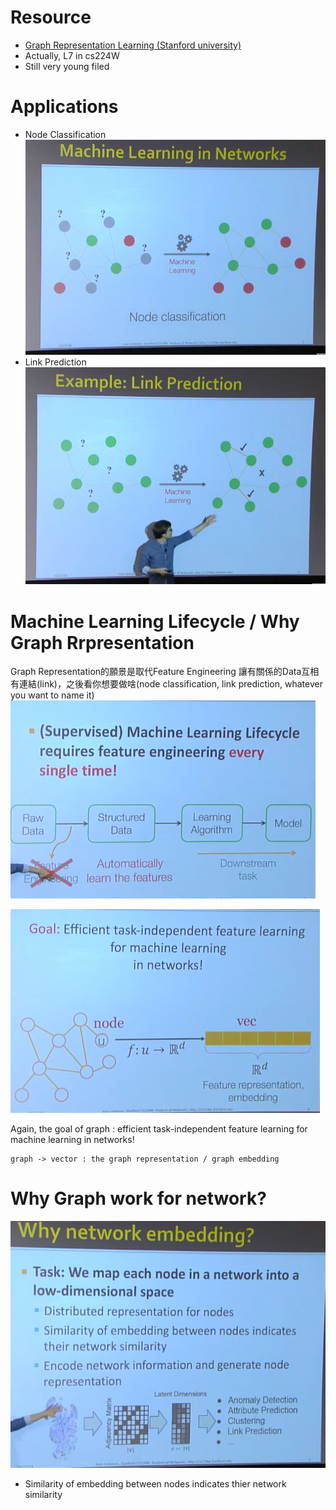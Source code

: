 # Resource
* [Graph Representation Learning (Stanford university)](https://www.youtube.com/watch?v=YrhBZUtgG4E&t=199s)
* Actually, L7 in cs224W
* Still very young filed

# Applications
* Node Classification
<img src='./images/graph_1.png'></img>
* Link Prediction
<img src='./images/graph_2.png'></img>

# Machine Learning Lifecycle / Why Graph Rrpresentation
Graph Representation的願景是取代Feature Engineering
讓有關係的Data互相有連結(link)，之後看你想要做啥(node classification, link prediction, whatever you want to name it)
<img src='./images/graph_4.png'></img>

<img src='./images/graph_3.png'></img>

Again, the goal of graph : efficient task-independent feature learning for machine learning in networks!

```
graph -> vector : the graph representation / graph embedding
```

# Why Graph work for network?
<img src='./images/graph_5.png'></img>
* Similarity of embedding between nodes indicates thier network similarity
